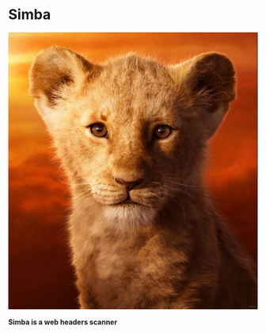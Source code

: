 # Simba

<p align="center" width="300">
  <img src="https://github.com/SxNade/Simba/blob/main/simba.png" />
</p>

**Simba is a web headers scanner**
